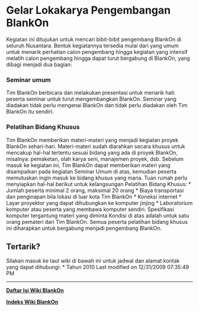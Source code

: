 # Gelar Lokakarya Pengembangan BlankOn
Kegiatan ini ditujukan untuk mencari bibit-bibit pengembang BlankOn di seluruh
Nusantara. Bentuk kegiatannya tersedia mulai dari yang umum untuk menarik
perhatian calon pengembang hingga kegiatan yang intensif melatih calon
pengembang hingga dapat turut bergabung di BlankOn, yang dibagi menjadi dua
bagian:

### Seminar umum
Tim BlankOn berbicara dan melakukan presentasi untuk menarik hati peserta
seminar untuk turut mengembangkan BlankOn. Seminar yang diadakan tidak perlu
mengenai BlankOn dan tidak perlu diadakan oleh Tim BlankOn itu sendiri.

### Pelatihan Bidang Khusus
Tim BlankOn memberikan materi-materi yang menjadi kegiatan proyek BlankOn
sehari-hari. Materi-materi sudah diarahkan secara khusus untuk mencakup hal-hal
tertentu sesuai bidang yang ada di proyek BlankOn, misalnya: pemaketan, olah
karya seni, manajemen proyek, dsb. Sebelum masuk ke kegiatan ini, Tim BlankOn
dapat memberikan materi yang disampaikan pada kegiatan Seminar Umum di atas,
kemudian peserta memutuskan ingin masuk ke bidang khusus yang mana.
Tuan rumah perlu menyiapkan hal-hal berikut untuk kelangsungan Pelatihan Bidang
Khusus:
    * Jumlah peserta minimal 2 orang, maksimal 20 orang
    * Biaya transportasi dan penginapan bila lokasi di luar kota Tim BlankOn
    * Koneksi internet
    * Layar proyektor yang dapat dihubungkan ke komputer jinjing
    * Laboratorium komputer atau peserta yang membawa komputer sendiri.
      Spesifikasi komputer tergantung materi yang diminta
Kondisi di atas adalah untuk satu orang pemateri dari Tim BlankOn.
Semua peserta pelatihan bidang khusus ini diharapkan untuk bergabung menjadi
pengembang BlankOn.

## Tertarik?
Silakan masuk ke taut wiki di bawah ini untuk jadwal dan alamat kontak yang
dapat dihubungi:
    * Tahun 2010
Last modified on 12/31/2009 07:35:49 PM

 
---
[**Daftar Isi Wiki BlankOn**](/DaftarIsi/README.md)
 
[**Indeks Wiki BlankOn**](/Indeks.md)
